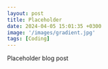 ```yaml
---
layout: post
title: Placeholder
date: 2024-04-05 15:01:35 +0300
image: '/images/gradient.jpg'
tags: [Coding]
---
```


Placeholder blog post